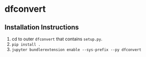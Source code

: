 # dfconvert

## Installation Instructions

1. cd to outer `dfconvert` that contains `setup.py`.
2. `pip install .`
3. `jupyter bundlerextension enable --sys-prefix --py dfconvert`
